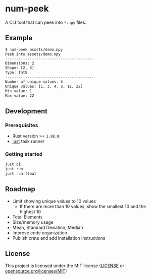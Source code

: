 # num-peek

A CLI tool that can peek into `*.npy` files.

## Example

```bash
$ num-peek assets/demo.npy
Peek into assets/demo.npy
----------------------------------------
Dimensions: 2
Shape: [2, 3]
Type: Int8
----------------------------------------
Number of unique values: 6
Unique values: [1, 3, 4, 8, 12, 22]
Min value: 1
Max value: 22
```

## Development

### Prerequisites

- Rust version >= `1.88.0`
- [just](https://github.com/casey/just) task runner

### Getting started

```bash
just ci
just run
just run-float
```

## Roadmap

- Limit showing unique values to 10 values
  - If there are more than 10 values, show the smallest 10 and the highest 10
- Total Elements
- Size/memory usage
- Mean, Standard Deviation, Median
- Improve code organization
- Publish crate and add installation instructions

## License

This project is licensed under the MIT license ([LICENSE](LICENSE) or [opensource.org/licenses/MIT](https://opensource.org/licenses/MIT))
